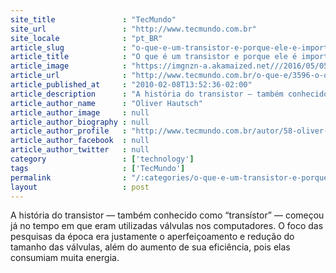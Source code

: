 ```yaml
---
site_title               : "TecMundo"
site_url                 : "http://www.tecmundo.com.br"
site_locale              : "pt_BR"
article_slug             : "o-que-e-um-transistor-e-porque-ele-e-importante-para-o-computador"
article_title            : "O que é um transistor e porque ele é importante para o computador?"
article_image            : "https://imgnzn-a.akamaized.net///2016/05/05/05151625963166-t1200x480.jpg"
article_url              : "http://www.tecmundo.com.br/o-que-e/3596-o-que-e-um-transistor-e-porque-ele-e-importante-para-o-computador-.htm"
article_published_at     : "2010-02-08T13:52:36-02:00"
article_description      : "A história do transistor — também conhecido como “transístor” — começou já no tempo em que eram utilizadas válvulas nos computadores. O foco das pesquisas da época era justamente o aperfeiçoamento e redução do tamanho das válvulas, além do aumento de sua eficiência, pois elas consumiam muita energia."
article_author_name      : "Oliver Hautsch"
article_author_image     : null
article_author_biography : null
article_author_profile   : "http://www.tecmundo.com.br/autor/58-oliver-hautsch/"
article_author_facebook  : null
article_author_twitter   : null
category                 : ['technology']
tags                     : ['TecMundo']
permalink                : "/:categories/o-que-e-um-transistor-e-porque-ele-e-importante-para-o-computador/"
layout                   : post
---
```


A história do transistor — também conhecido como “transístor” — começou já no tempo em que eram utilizadas válvulas nos computadores. O foco das pesquisas da época era justamente o aperfeiçoamento e redução do tamanho das válvulas, além do aumento de sua eficiência, pois elas consumiam muita energia.
